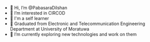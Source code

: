 - 👋 Hi, I’m @PabasaraDilshan
- 👀 I’m interested in CIRCOD
- 🤔 I'm a self learner
- 🌱 Graduated from Electronic and Telecommunication Engineering Department at University of Moratuwa
- 💞️ I’m currently exploring new technologies and work on them
<!-- - 💞️ I’m looking to collaborate on ...
- 📫 How to reach me ... -->

<!---
PabasaraDilshan/PabasaraDilshan is a ✨ special ✨ repository because its `README.md` (this file) appears on your GitHub profile.
You can click the Preview link to take a look at your changes.
--->
